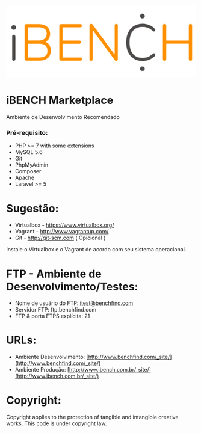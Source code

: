 ﻿![ibench_img logo](ibench_img.png)

iBENCH Marketplace
===========

Ambiente de Desenvolvimento Recomendado 

### Pré-requisito: 
- PHP >= 7 with some extensions
- MySQL 5.6
- Git
- PhpMyAdmin 
- Composer
- Apache
- Laravel >= 5


Sugestão: 
==============

- Virtualbox - https://www.virtualbox.org/
- Vagrant - http://www.vagrantup.com/
- Git - http://git-scm.com ( Opicional )

Instale o Virtualbox e o Vagrant de acordo com seu sistema operacional.


FTP - Ambiente de Desenvolvimento/Testes: 
==============

- Nome de usuário do FTP: itest@benchfind.com
- Servidor FTP: ftp.benchfind.com
- FTP & porta FTPS explícita:  21


URLs: 
==============

- Ambiente Desenvolvimento: [http://www.benchfind.com/_site/](http://www.benchfind.com/_site/)
- Ambiente Produção: [http://www.ibench.com.br/_site/](http://www.ibench.com.br/_site/)

Copyright: 
==============
Copyright applies to the protection of tangible and intangible creative works. This code is under copyright law.

